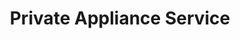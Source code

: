 ---
title: "Private Appliance Service"
url: /johnston/private-appliance-service/
shop: Haushaltsgeräte
---